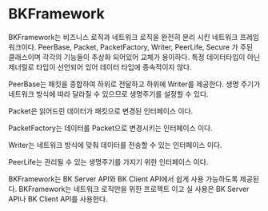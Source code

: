 # BKFramework
BKFramework는 비즈니스 로직과 네트워크 로직을 완전히 분리 시킨 네트워크 프레임워크이다.
PeerBase, Packet, PacketFactory, Writer, PeerLife, Secure 가 주된 클래스이며 각각의 기능들이 추상화 되어있어 교체가 용이하다.
특정 데이터타입이 아닌 제너럴로 타입이 선언되어 있어 데이터 타입에 종속적이지 않다.

PeerBase는 패킷을 종합하여 하위로 전달하고 하위에 Writer를 제공한다. 
생명 주기가 네트워크 방식에 따라 달라질 수 있으므로 생명주기를 설정할 수 있다.

Packet은 읽어드린 데이터가 패킷으로 변경된 인터페이스 이다.

PacketFactory는 데이터를 Packet으로 변경시키는 인터페이스 이다.

Writer는 네트워크 방식에 맞춰 데이터를 전송할 수 있는 인터페이스 이다.

PeerLife는 관리될 수 있는 생명주기를 가지기 위한 인터페이스 이다.

BKFramework는 BK Server API와 BK Client API에서 쉽게 사용 가능하도록 제공된다.
BKFramework는 네트워크 로직만을 위한 프로젝트 이고 실 사용은 BK Server API나 BK Client API를 사용한다.
